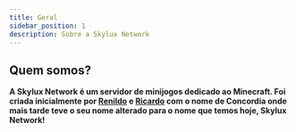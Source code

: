 ```yaml
---
title: Geral
sidebar_position: 1
description: Sobre a Skylux Network
---
```

 
## Quem somos?
**A Skylux Network é um servidor de minijogos dedicado ao Minecraft. Foi criada inicialmente por [Renildo](https://www.youtube.com/@imnesslol) e [Ricardo](https://www.youtube.com/@MyTHZ0) com o nome de Concordia onde mais tarde teve o seu nome alterado para o nome que temos hoje, Skylux Network!**
